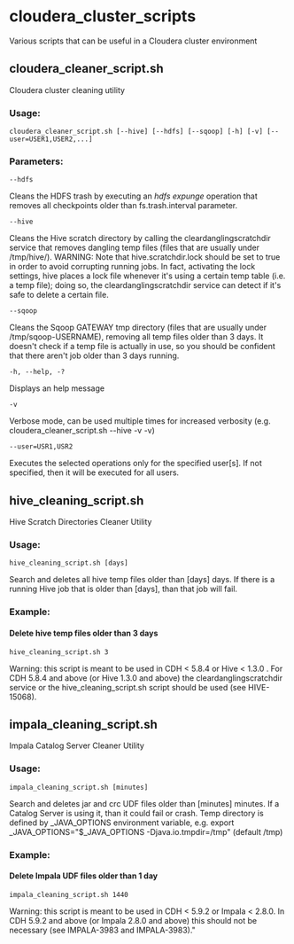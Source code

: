 # cloudera_cluster_scripts
Various scripts that can be useful in a Cloudera cluster environment

## cloudera_cleaner_script.sh

Cloudera cluster cleaning utility

### Usage:  
```
cloudera_cleaner_script.sh [--hive] [--hdfs] [--sqoop] [-h] [-v] [--user=USER1,USER2,...]
```

### Parameters:

    --hdfs
    
Cleans the HDFS trash by executing an _hdfs expunge_ operation that removes all checkpoints older than fs.trash.interval parameter.

    --hive

Cleans the Hive scratch directory by calling the cleardanglingscratchdir service that removes dangling temp files (files that are usually under /tmp/hive/). 
WARNING: Note that hive.scratchdir.lock should be set to true in order to avoid corrupting running jobs. In fact, activating the lock settings, hive places a lock file whenever it's using a certain temp table (i.e. a temp file); doing so, the cleardanglingscratchdir service can detect if it's safe to delete a certain file.

    --sqoop

Cleans the Sqoop GATEWAY tmp directory (files that are usually under /tmp/sqoop-USERNAME), removing all temp files older than 3 days. It doesn't check if a temp file
is actually in use, so you should be confident that there aren't job older than 3 days running.

    -h, --help, -?

Displays an help message

    -v

Verbose mode, can be used multiple times for increased verbosity (e.g. cloudera_cleaner_script.sh --hive -v -v)

    --user=USR1,USR2

Executes the selected operations only for the specified user[s]. If not specified, then it will be executed for all users.


## hive_cleaning_script.sh

Hive Scratch Directories Cleaner Utility

### Usage:  
```
hive_cleaning_script.sh [days]
```

Search and deletes all hive temp files older than [days] days. If there is a running Hive job that is older than [days], than that job will fail.

### Example:

#### Delete hive temp files older than 3 days

```
hive_cleaning_script.sh 3
```

Warning: this script is meant to be used in CDH < 5.8.4 or Hive < 1.3.0 . For CDH 5.8.4 and above (or Hive 1.3.0 and above) the cleardanglingscratchdir service or the hive_cleaning_script.sh script should be used (see HIVE-15068).

## impala_cleaning_script.sh

Impala Catalog Server Cleaner Utility

### Usage:  
```
impala_cleaning_script.sh [minutes]
```

Search and deletes jar and crc UDF files older than [minutes] minutes. If a Catalog Server is using it, than it could fail or crash. Temp directory is defined by _JAVA_OPTIONS environment variable, e.g. export _JAVA_OPTIONS="$_JAVA_OPTIONS -Djava.io.tmpdir=/tmp" (default /tmp)

### Example:

#### Delete Impala UDF files older than 1 day

```
impala_cleaning_script.sh 1440
```

Warning: this script is meant to be used in CDH < 5.9.2 or Impala < 2.8.0. In CDH 5.9.2 and above (or Impala 2.8.0 and above) this should not be necessary (see IMPALA-3983 and IMPALA-3983)."